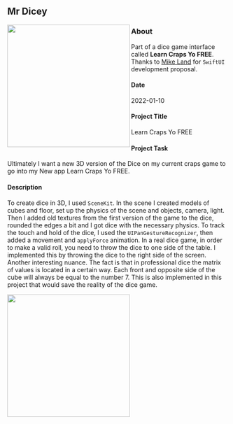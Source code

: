## Mr Dicey

<img align="left" src="MrDicey/gifs/MrDicey1.gif" width="280">

### About

Part of a dice game interface called <b>Learn Craps Yo FREE</b>. Thanks to [Mike Land](https://github.com/lando2319) for `SwiftUI` development proposal.

#### Date
2022-01-10

#### Project Title
Learn Craps Yo FREE

#### Project Task
Ultimately I want a new 3D version of the Dice on my current craps game to go into my New app Learn Craps Yo FREE.

#### Description
To create dice in 3D, I used `SceneKit`. In the scene I created models of cubes and floor, set up the physics of the scene and objects, camera, light. Then I added old textures from the first version of the game to the dice, rounded the edges a bit and I got dice with the necessary physics. To track the touch and hold of the dice, I used the `UIPanGestureRecognizer`, then added a movement and `applyForce` animation. In a real dice game, in order to make a valid roll, you need to throw the dice to one side of the table. I implemented this by throwing the dice to the right side of the screen. Another interesting nuance. The fact is that in professional dice the matrix of values is located in a certain way. Each front and opposite side of the cube will always be equal to the number 7. This is also implemented in this project that would save the reality of the dice game.

<img align="left" src="MrDicey/gifs/MrDicey2.gif" width="280">




